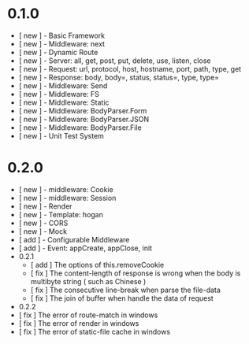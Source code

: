 # 0.1.0

* [ new ] - Basic Framework
* [ new ] - Middleware: next
* [ new ] - Dynamic Route
* [ new ] - Server: all, get, post, put, delete, use, listen, close
* [ new ] - Request: url, protocol, host, hostname, port, path, type, get
* [ new ] - Response: body, body=, status, status=, type, type=
* [ new ] - Middleware: Send
* [ new ] - Middleware: FS
* [ new ] - Middleware: Static
* [ new ] - Middleware: BodyParser.Form
* [ new ] - Middleware: BodyParser.JSON
* [ new ] - Middleware: BodyParser.File
* [ new ] - Unit Test System


# 0.2.0

* [ new ] - middleware: Cookie
* [ new ] - middleware: Session
* [ new ] - Render
* [ new ] - Template: hogan
* [ new ] - CORS
* [ new ] - Mock
* [ add ] - Configurable Middleware
* [ add ] - Event: appCreate, appClose, init
* 0.2.1
  * [ add ] The options of this.removeCookie
  * [ fix ] The content-length of response is wrong when the body is multibyte string ( such as Chinese )
  * [ fix ] The consecutive line-break when parse the file-data
  * [ fix ] The join of buffer when handle the data of request
* 0.2.2
 * [ fix ] The error of route-match in windows
 * [ fix ] The error of render in windows
 * [ fix ] The error of static-file cache in windows